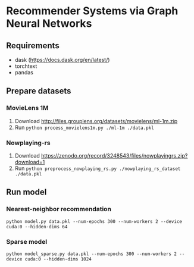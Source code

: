 # Recommender Systems via Graph Neural Networks

## Requirements

- dask (https://docs.dask.org/en/latest/)
- torchtext
- pandas

## Prepare datasets

### MovieLens 1M

1. Download http://files.grouplens.org/datasets/movielens/ml-1m.zip
2. Run `python process_movielens1m.py ./ml-1m ./data.pkl`

### Nowplaying-rs

1. Download https://zenodo.org/record/3248543/files/nowplayingrs.zip?download=1
2. Run `python preprocess_nowplaying_rs.py ./nowplaying_rs_dataset ./data.pkl`

## Run model

### Nearest-neighbor recommendation

```
python model.py data.pkl --num-epochs 300 --num-workers 2 --device cuda:0 --hidden-dims 64
```

### Sparse model

```
python model_sparse.py data.pkl --num-epochs 300 --num-workers 2 --device cuda:0 --hidden-dims 1024
```
